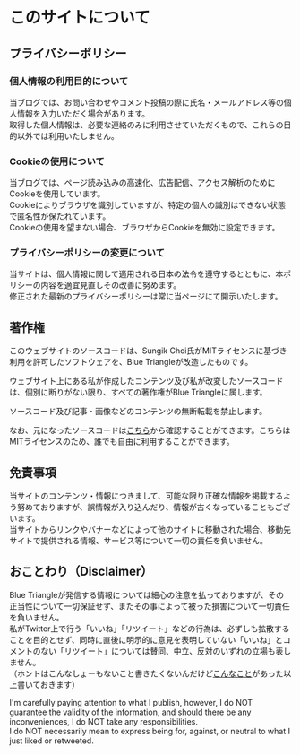 # このサイトについて
## プライバシーポリシー

### 個人情報の利用目的について
当ブログでは、お問い合わせやコメント投稿の際に氏名・メールアドレス等の個人情報を入力いただく場合があります。  
取得した個人情報は、必要な連絡のみに利用させていただくもので、これらの目的以外では利用いたしません。

### Cookieの使用について
当ブログでは、ページ読み込みの高速化、広告配信、アクセス解析のためにCookieを使用しています。  
Cookieによりブラウザを識別していますが、特定の個人の識別はできない状態で匿名性が保たれています。  
Cookieの使用を望まない場合、ブラウザからCookieを無効に設定できます。

### プライバシーポリシーの変更について
当サイトは、個人情報に関して適用される日本の法令を遵守するとともに、本ポリシーの内容を適宜見直しその改善に努めます。  
修正された最新のプライバシーポリシーは常に当ページにて開示いたします。

## 著作権
このウェブサイトのソースコードは、Sungik Choi氏がMITライセンスに基づき利用を許可したソフトウェアを、Blue Triangleが改造したものです。

ウェブサイト上にある私が作成したコンテンツ及び私が改変したソースコードは、個別に断りがない限り、すべての著作権がBlue Triangleに属します。

ソースコード及び記事・画像などのコンテンツの無断転載を禁止します。

なお、元になったソースコードは[こちら](https://github.com/sungik-choi/gatsby-starter-apple#readme)から確認することができます。こちらはMITライセンスのため、誰でも自由に利用することができます。

## 免責事項
当サイトのコンテンツ・情報につきまして、可能な限り正確な情報を掲載するよう努めておりますが、誤情報が入り込んだり、情報が古くなっていることもございます。  
当サイトからリンクやバナーなどによって他のサイトに移動された場合、移動先サイトで提供される情報、サービス等について一切の責任を負いません。

## おことわり（Disclaimer）
Blue Triangleが発信する情報については細心の注意を払っておりますが、その正当性について一切保証せず、またその事によって被った損害について一切責任を負いません。  
私がTwitter上で行う「いいね」「リツイート」などの行為は、必ずしも拡散することを目的とせず、同時に直後に明示的に意見を表明していない「いいね」とコメントのない「リツイート」については賛同、中立、反対のいずれの立場も表しません。  
（ホントはこんなしょーもないこと書きたくないんだけど[こんなこと](https://www.bengo4.com/c_23/n_13857/)があった以上書いておきます）
 

I'm carefully paying attention to what I publish, however, I do NOT guarantee the validity of the information, and should there be any inconveniences, I do NOT take any responsibilities.  
I do NOT necessarily mean to express being for, against, or neutral to what I just liked or retweeted.